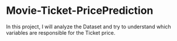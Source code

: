 # Movie-Ticket-PricePrediction
In this project, I will analyze the Dataset and try to understand which variables are responsible for the Ticket price. 
